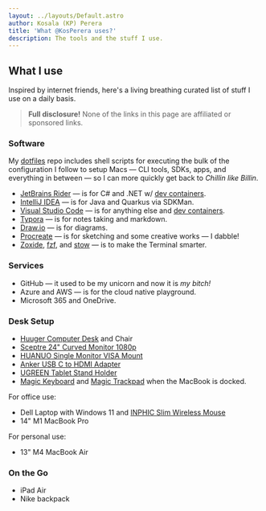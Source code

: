 ```yaml
---
layout: ../layouts/Default.astro
author: Kosala (KP) Perera
title: 'What @KosPerera uses?'
description: The tools and the stuff I use.
---
```


## What I use

Inspired by internet friends, here's a living breathing curated list of stuff I use on a daily basis.

> **Full disclosure!** None of the links in this page are affiliated or sponsored links.

### Software

My [dotfiles](https://github.com/kosperera/dotfiles#readme-ov-file) repo includes shell scripts for executing the bulk of the configuration I follow to setup Macs — CLI tools, SDKs, apps, and everything in between — so I can more quickly get back to *Chillin like Billin*.

- [JetBrains Rider](https://www.jetbrains.com/rider/) — is for C# and .NET w/ [dev containers](https://github.com/kosperera?tab=repositories&q=try-dotnet&type=&language=&sort=).
- [IntelliJ IDEA](https://www.jetbrains.com/idea/) — is for Java and Quarkus via SDKMan.
- [Visual Studio Code](https://code.visualstudio.com) — is for anything else and [dev containers](https://github.com/kosperera?tab=repositories&q=try-&type=&language=&sort=).
- [Typora](https://support.typora.io/Typora-on-macOS/) — is for notes taking and markdown.
- [Draw.io](https://www.drawio.com) — is for diagrams.
- [Procreate](https://procreate.com/procreate) — is for sketching and some creative works — I dabble!
- [Zoxide](https://github.com/ajeetdsouza/zoxide#readme-ov-file), [fzf](https://github.com/junegunn/fzf#readme-ov-file), and [stow](https://www.gnu.org/software/stow/) — is to make the Terminal smarter.

### Services

- GitHub — it used to be my unicorn and now it is *my bitch!*
- Azure and AWS — is for the cloud native playground.
- Microsoft 365 and OneDrive.

### Desk Setup

- [Huuger Computer Desk](https://www.amazon.com/dp/B0BVQHSY2W) and Chair
- [Sceptre 24" Curved Monitor 1080p](https://www.amazon.com/dp/B07KXSR99Y)
- [HUANUO Single Monitor VISA Mount](https://www.amazon.com/dp/B0BGWQFX56)
- [Anker USB C to HDMI Adapter](https://www.amazon.com/dp/B07THJGZ9Z)
- [UGREEN Tablet Stand Holder](https://www.amazon.com/dp/B09P87NBYS)
-  [Magic Keyboard](https://www.apple.com/shop/product/MXCL3LL/A/magic-keyboard-usb-c-us-english) and [Magic Trackpad](https://www.apple.com/shop/product/MXK93AM/A/magic-trackpad-usb%E2%80%91c-white-multi-touch-surface) when the MacBook is docked.

For office use:

- Dell Laptop with Windows 11 and [INPHIC Slim Wireless Mouse](https://www.amazon.com/dp/B08P36X7RQ)
- 14" M1 MacBook Pro

For personal use:

- 13" M4 MacBook Air

### On the Go

- iPad Air
- Nike backpack
